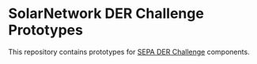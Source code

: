 # SolarNetwork DER Challenge Prototypes

This repository contains prototypes for [SEPA DER Challenge][der-challenge] components.

[der-challenge]: http://www.plugandplayder.org/
